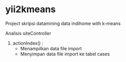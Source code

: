 # yii2kmeans
Project skripsi datamining data indihome with k-means

Analisis siteController
1. actionIndex() :
    - Menampilkan data file import
    - Menyimpan data file import ke tabel cases